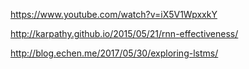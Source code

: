 https://www.youtube.com/watch?v=iX5V1WpxxkY

http://karpathy.github.io/2015/05/21/rnn-effectiveness/

http://blog.echen.me/2017/05/30/exploring-lstms/